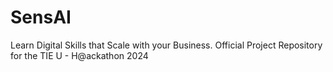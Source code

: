 # SensAI
Learn Digital Skills that Scale with your Business. Official Project Repository for the TIE U - H@ackathon 2024
